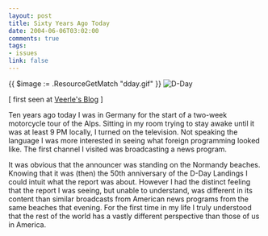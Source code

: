 ```yaml
--- 
layout: post
title: Sixty Years Ago Today
date: 2004-06-06T03:02:00
comments: true
tags:
- issues
link: false
---
```

{{ $image := .ResourceGetMatch "dday.gif" }}
<img src="{{ $image.RelPermalink }}" alt="D-Day" >

[ first seen at <a href="http://veerle.duoh.com/" title="Veerle's Blog"> Veerle's Blog</a> ]

Ten years ago today I was in Germany for the start of a two-week motorcycle tour of the Alps. Sitting in my room trying to stay awake until it was at least 9 PM locally, I turned on the television. Not speaking the language I was more interested in seeing what foreign programming looked like. The first channel I visited was broadcasting a news program.

It was obvious that the announcer was standing on the Normandy beaches. Knowing that it was (then) the 50th anniversary of the D-Day Landings I could intuit what the report was about. However I had the distinct feeling that the report I was seeing, but unable to understand, was different in its content than similar broadcasts from American news programs from the same beaches that evening. For the first time in my life I truly understood that the rest of the world has a vastly different perspective than those of us in America.
